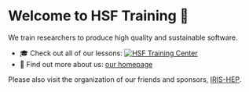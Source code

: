 # Welcome to HSF Training 🤗

We train researchers to produce high quality and sustainable software.

* 🎓 Check out all of our lessons: [![HSF Training Center](https://img.shields.io/badge/HSF%20Training%20Center-browse-ff69b4)](https://hepsoftwarefoundation.org/training/curriculum.html)
* 💬 Find out more about us: [our homepage](https://hepsoftwarefoundation.org/workinggroups/training.html)

Please also visit the organization of our friends and sponsors, [IRIS-HEP](github.com/iris-hep/).
